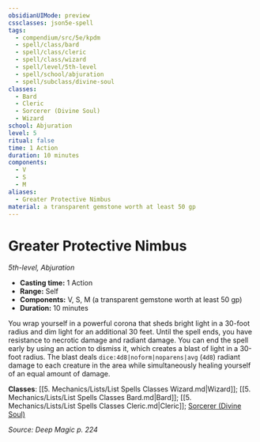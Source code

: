 ```yaml
---
obsidianUIMode: preview
cssclasses: json5e-spell
tags:
  - compendium/src/5e/kpdm
  - spell/class/bard
  - spell/class/cleric
  - spell/class/wizard
  - spell/level/5th-level
  - spell/school/abjuration
  - spell/subclass/divine-soul
classes:
  - Bard
  - Cleric
  - Sorcerer (Divine Soul)
  - Wizard
school: Abjuration
level: 5
ritual: false
time: 1 Action
duration: 10 minutes
components:
  - V
  - S
  - M
aliases:
  - Greater Protective Nimbus
material: a transparent gemstone worth at least 50 gp
---
```

# Greater Protective Nimbus
*5th-level, Abjuration*  

- **Casting time:** 1 Action
- **Range:** Self
- **Components:** V, S, M (a transparent gemstone worth at least 50 gp)
- **Duration:** 10 minutes

You wrap yourself in a powerful corona that sheds bright light in a 30-foot radius and dim light for an additional 30 feet. Until the spell ends, you have resistance to necrotic damage and radiant damage. You can end the spell early by using an action to dismiss it, which creates a blast of light in a 30-foot radius. The blast deals `dice:4d8|noform|noparens|avg` (`4d8`) radiant damage to each creature in the area while simultaneously healing yourself of an equal amount of damage.

**Classes**: [[5. Mechanics/Lists/List Spells Classes Wizard.md\|Wizard]]; [[5. Mechanics/Lists/List Spells Classes Bard.md\|Bard]]; [[5. Mechanics/Lists/List Spells Classes Cleric.md\|Cleric]]; [Sorcerer (Divine Soul)](compendium/lists/list-spells-classes-divine-soul-xge.md "subclass=XGE")

*Source: Deep Magic p. 224*
